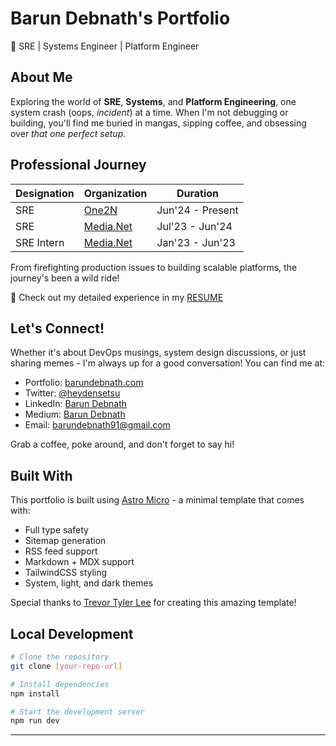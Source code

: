 # Barun Debnath's Portfolio

🚀 SRE | Systems Engineer | Platform Engineer

## About Me

Exploring the world of **SRE**, **Systems**, and **Platform Engineering**, one system crash (oops, *incident*) at a time. When I'm not debugging or building, you'll find me buried in mangas, sipping coffee, and obsessing over *that one perfect setup*.

## Professional Journey

| Designation | Organization | Duration |
|-------------|--------------|-----------|
| SRE | [One2N](https://one2n.io/) | Jun'24 - Present |
| SRE | [Media.Net](https://www.media.net/) | Jul'23 - Jun'24 |
| SRE Intern | [Media.Net](https://www.media.net/) | Jan'23 - Jun'23 |

From firefighting production issues to building scalable platforms, the journey's been a wild ride! 

📄 Check out my detailed experience in my [RESUME](https://drive.google.com/file/d/1kEe29ZLiOqxdEV0eDXisdqvwei3Fn4zh/view?usp=sharing)

## Let's Connect!

Whether it's about DevOps musings, system design discussions, or just sharing memes - I'm always up for a good conversation! You can find me at:

- Portfolio: [barundebnath.com](https://barundebnath.com)
- Twitter: [@heydensetsu](https://twitter.com/heydensetsu)
- LinkedIn: [Barun Debnath](https://www.linkedin.com/in/barundebnath)
- Medium: [Barun Debnath](https://barundebnath.medium.com)
- Email: barundebnath91@gmail.com

Grab a coffee, poke around, and don't forget to say hi!

## Built With

This portfolio is built using [Astro Micro](https://github.com/trevortylerlee/astro-micro) - a minimal template that comes with:
- Full type safety
- Sitemap generation
- RSS feed support
- Markdown + MDX support
- TailwindCSS styling
- System, light, and dark themes

Special thanks to [Trevor Tyler Lee](https://github.com/trevortylerlee) for creating this amazing template!

## Local Development

```bash
# Clone the repository
git clone [your-repo-url]

# Install dependencies
npm install

# Start the development server
npm run dev
```

---
